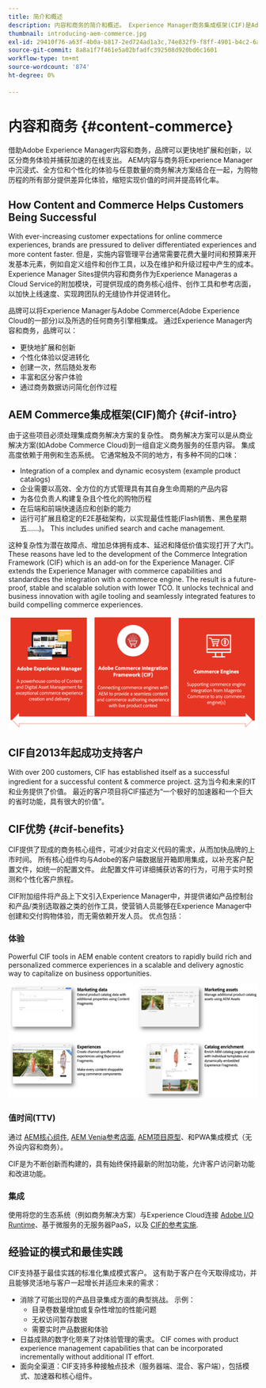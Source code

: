 ```yaml
---
title: 简介和概述
description: 内容和商务的简介和概述。 Experience Manager商务集成框架(CIF)是Adobe推荐的模式，用于将Magento和其他第三方商务解决方案中的商务服务与Experience Cloud集成和扩展。
thumbnail: introducing-aem-commerce.jpg
exl-id: 29410f76-a63f-4b0a-b817-2ed724ad1a3c,74e832f9-f8ff-4901-b4c2-6a2862c51411
source-git-commit: 8a8a1f7f461e5a02bfadfc392508d920bd6c1601
workflow-type: tm+mt
source-wordcount: '874'
ht-degree: 0%

---
```


# 内容和商务 {#content-commerce}

借助Adobe Experience Manager内容和商务，品牌可以更快地扩展和创新，以区分商务体验并捕获加速的在线支出。 AEM内容与商务将Experience Manager中沉浸式、全方位和个性化的体验与任意数量的商务解决方案结合在一起，为购物历程的所有部分提供差异化体验，缩短实现价值的时间并提高转化率。

## How Content and Commerce Helps Customers Being Successful

With ever-increasing customer expectations for online commerce experiences, brands are pressured to deliver differentiated experiences and more content faster. 但是，实施内容管理平台通常需要花费大量时间和预算来开发基本元素，例如自定义组件和创作工具，以及在维护和升级过程中产生的成本。 Experience Manager Sites提供内容和商务作为Experience Manageras a Cloud Service的附加模块，可提供现成的商务核心组件、创作工具和参考店面，以加快上线速度、实现跨团队的无缝协作并促进转化。

品牌可以将Experience Manager与Adobe Commerce(Adobe Experience Cloud的一部分)以及所选的任何商务引擎相集成。 通过Experience Manager内容和商务，品牌可以：

* 更快地扩展和创新
* 个性化体验以促进转化
* 创建一次，然后随处发布
* 丰富和区分客户体验
* 通过商务数据访问简化创作过程

## AEM Commerce集成框架(CIF)简介 {#cif-intro}

由于这些项目必须处理集成商务解决方案的复杂性。 商务解决方案可以是从商业解决方案(如Adobe Commerce Cloud)到一组自定义商务服务的任意内容。 集成高度依赖于用例和生态系统。 它通常触及不同的地方，有多种不同的口味：

* Integration of a complex and dynamic ecosystem (example product catalogs)
* 企业需要以高效、全方位的方式管理具有其自身生命周期的产品内容
* 为各位负责人构建复杂且个性化的购物历程
* 在后端和前端快速适应和创新的能力
* 运行可扩展且稳定的E2E基础架构，以实现最佳性能(Flash销售、黑色星期五……)。 This includes unified search and cache management.

这种复杂性为潜在故障点、增加总体拥有成本、延迟和降低价值实现打开了大门。 These reasons have led to the development of the Commerce Integration Framework (CIF) which is an add-on for the Experience Manager. CIF extends the Experience Manager with commerce capabilities and standardizes the integration with a commerce engine. The result is a future-proof, stable and scalable solution with lower TCO. It unlocks technical and business innovation with agile tooling and seamlessly integrated features to build compelling commerce experiences.

![CIF Elements](./assets/CIF/CIF_Overview.png)

## CIF自2013年起成功支持客户

With over 200 customers, CIF has established itself as a successful ingredient for a successful content &amp; commerce project. 这为当今和未来的IT和业务提供了价值。 最近的客户项目将CIF描述为“一个极好的加速器和一个巨大的省时功能，具有很大的价值”。

## CIF优势 {#cif-benefits}

CIF提供了现成的商务核心组件，可减少对自定义代码的需求，从而加快品牌的上市时间。 所有核心组件均与Adobe的客户端数据层开箱即用集成，以补充客户配置文件，如统一的配置文件。 此配置文件可详细捕获访客的行为，可用于实时预测和个性化客户旅程。

CIF附加组件将产品上下文引入Experience Manager中，并提供诸如产品控制台和产品/类别选取器之类的创作工具，使营销人员能够在Experience Manager中创建和交付购物体验，而无需依赖开发人员。 优点包括：

### 体验

Powerful CIF tools in AEM enable content creators to rapidly build rich and personalized commerce experiences in a scalable and delivery agnostic way to capitalize on business opportunities.

![CIF元素](./assets/CIF/CIF_Product_Experience_Management.png)

### 值时间(TTV)

通过 [AEM核心组件](https://www.aemcomponents.dev/), [AEM Venia参考店面](https://github.com/adobe/aem-cif-guides-venia), [AEM项目原型](https://experienceleague.adobe.com/docs/experience-manager-core-components/using/developing/archetype/overview.html)、和PWA集成模式（无外设内容和商务）。

CIF是为不断创新而构建的，具有始终保持最新的附加功能，允许客户访问新功能和改进功能。

### 集成

使用将您的生态系统（例如商务解决方案）与Experience Cloud连接  [Adobe I/O Runtime](https://www.adobe.io/apis/experienceplatform/runtime.html)、基于微服务的无服务器PaaS，以及 [CIF的参考实施](https://github.com/adobe/commerce-cif-graphql-integration-reference).

## 经验证的模式和最佳实践

CIF支持基于最佳实践的标准化集成模式客户。 这有助于客户在今天取得成功，并且能够灵活地与客户一起增长并适应未来的需求：

* 消除了可能出现的产品目录集成方面的典型挑战。 示例：
   * 目录卷数量增加或复杂性增加的性能问题
   * 无权访问暂存数据
   * 需要实时产品数据和体验
* 日益成熟的数字化带来了对体验管理的需求。 CIF comes with product experience management capabilities that can be incorporated incrementally without additional IT effort.
* 面向全渠道：CIF支持多种接触点技术（服务器端、混合、客户端），包括模式、加速器和核心组件。
